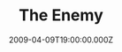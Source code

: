 ---
title: "The Enemy"
venue: "Southampton Guildhall"
date: 2009-04-09T19:00:00.000Z
permalink: /almanac/events/2009-04-09-the-enemy/index.html
poster: https://cdn.rknight.me/almanac/live/the-enemy.jpg
lat: 50.9080276
long: -1.4088145
---